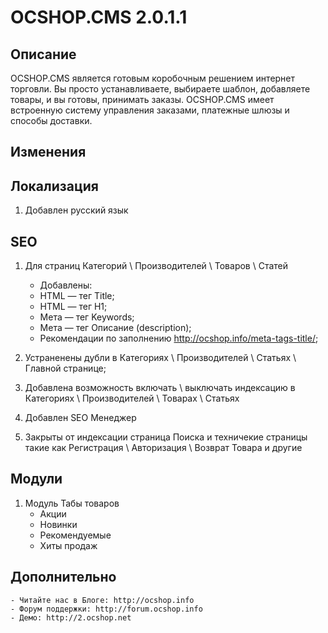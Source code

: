 # OCSHOP.CMS 2.0.1.1

## Описание

OCSHOP.CMS  является  готовым коробочным решением интернет торговли. Вы просто устанавливаете, выбираете шаблон, добавляете товары, и вы готовы, принимать заказы. OCSHOP.CMS имеет встроенную систему  управления заказами, платежные шлюзы и способы доставки.

## Изменения

## Локализация

1. Добавлен русский язык

## SEO

1. Для страниц Категорий \ Производителей \ Товаров \ Статей
	- Добавлены:
	- HTML — тег Title;
	- HTML — тег H1;
	- Мета — тег Keywords;
	- Мета — тег Описание (description);
	- Рекомендации по заполнению http://ocshop.info/meta-tags-title/;
	
2. Устраненены дубли в Категориях \ Производителей \ Статьях \ Главной странице;

3. Добавлена возможность включать \ выключать индексацию в Категориях \ Производителей \ Товарах \ Статьях

4. Добавлен SEO Менеджер

5. Закрыты от индексации страница Поиска и техничекие страницы такие как Регистрация \ Авторизация \ Возврат Товара и другие

## Модули

1. Модуль Табы товаров
	- Акции
	- Новинки
	- Рекомендуемые
	- Хиты продаж

## Дополнительно
	- Читайте нас в Блоге: http://ocshop.info
	- Форум поддержки: http://forum.ocshop.info
	- Демо: http://2.ocshop.net
